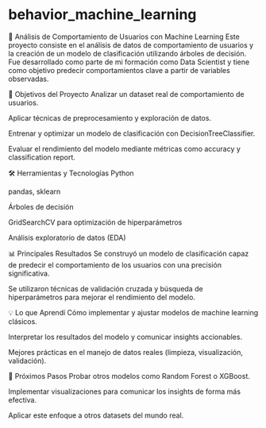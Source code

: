 # behavior_machine_learning

🧠 Análisis de Comportamiento de Usuarios con Machine Learning
Este proyecto consiste en el análisis de datos de comportamiento de usuarios y la creación de un modelo de clasificación utilizando árboles de decisión. Fue desarrollado como parte de mi formación como Data Scientist y tiene como objetivo predecir comportamientos clave a partir de variables observadas.

📌 Objetivos del Proyecto
Analizar un dataset real de comportamiento de usuarios.

Aplicar técnicas de preprocesamiento y exploración de datos.

Entrenar y optimizar un modelo de clasificación con DecisionTreeClassifier.

Evaluar el rendimiento del modelo mediante métricas como accuracy y classification report.

🛠️ Herramientas y Tecnologías
Python

pandas, sklearn

Árboles de decisión

GridSearchCV para optimización de hiperparámetros

Análisis exploratorio de datos (EDA)

📊 Principales Resultados
Se construyó un modelo de clasificación capaz de predecir el comportamiento de los usuarios con una precisión significativa.

Se utilizaron técnicas de validación cruzada y búsqueda de hiperparámetros para mejorar el rendimiento del modelo.

💡 Lo que Aprendí
Cómo implementar y ajustar modelos de machine learning clásicos.

Interpretar los resultados del modelo y comunicar insights accionables.

Mejores prácticas en el manejo de datos reales (limpieza, visualización, validación).

🚀 Próximos Pasos
Probar otros modelos como Random Forest o XGBoost.

Implementar visualizaciones para comunicar los insights de forma más efectiva.

Aplicar este enfoque a otros datasets del mundo real.

